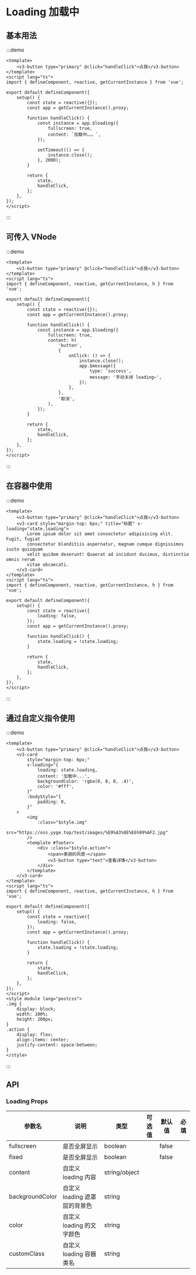 # Loading 加载中

## 基本用法

:::demo

```vue
<template>
	<v3-button type="primary" @click="handleClick">点我</v3-button>
</template>
<script lang="ts">
import { defineComponent, reactive, getCurrentInstance } from 'vue';

export default defineComponent({
	setup() {
		const state = reactive({});
		const app = getCurrentInstance().proxy;

		function handleClick() {
			const instance = app.$loading({
				fullscreen: true,
				content: `加载中。。。`,
			});

			setTimeout(() => {
				instance.close();
			}, 2000);
		}

		return {
			state,
			handleClick,
		};
	},
});
</script>
```

:::

## 可传入 VNode

:::demo

```vue
<template>
	<v3-button type="primary" @click="handleClick">点我</v3-button>
</template>
<script lang="ts">
import { defineComponent, reactive, getCurrentInstance, h } from 'vue';

export default defineComponent({
	setup() {
		const state = reactive({});
		const app = getCurrentInstance().proxy;

		function handleClick() {
			const instance = app.$loading({
				fullscreen: true,
				content: h(
					'button',
					{
						onClick: () => {
							instance.close();
							app.$message({
								type: 'success',
								message: '手动关闭 loading~',
							});
						},
					},
					'取消',
				),
			});
		}

		return {
			state,
			handleClick,
		};
	},
});
</script>
```

:::

## 在容器中使用

:::demo

```vue
<template>
	<v3-button type="primary" @click="handleClick">点我</v3-button>
	<v3-card style="margin-top: 6px;" title="标题" v-loading="state.loading">
		Lorem ipsum dolor sit amet consectetur adipisicing elit. Fugit, fugiat
		consectetur blanditiis aspernatur, magnam cumque dignissimos iusto quisquam
		velit quidem deserunt! Quaerat ad incidunt ducimus, distinctio omnis rerum
		vitae obcaecati.
	</v3-card>
</template>
<script lang="ts">
import { defineComponent, reactive, getCurrentInstance, h } from 'vue';

export default defineComponent({
	setup() {
		const state = reactive({
			loading: false,
		});
		const app = getCurrentInstance().proxy;

		function handleClick() {
			state.loading = !state.loading;
		}

		return {
			state,
			handleClick,
		};
	},
});
</script>
```

:::

## 通过自定义指令使用

:::demo

```vue
<template>
	<v3-button type="primary" @click="handleClick">点我</v3-button>
	<v3-card
		style="margin-top: 6px;"
		v-loading="{
			loading: state.loading,
			content: '加载中...',
			backgroundColor: 'rgba(0, 0, 0, .4)',
			color: '#fff',
		}"
		:bodyStyle="{
			padding: 0,
		}"
	>
		<img
			:class="$style.img"
			src="https://oss.yyge.top/test/images/%E9%A3%8E%E6%99%AF2.jpg"
		/>
		<template #footer>
			<div :class="$style.action">
				<span>美丽的风景~</span>
				<v3-button type="text">查看详情</v3-button>
			</div>
		</template>
	</v3-card>
</template>
<script lang="ts">
import { defineComponent, reactive, getCurrentInstance, h } from 'vue';

export default defineComponent({
	setup() {
		const state = reactive({
			loading: false,
		});
		const app = getCurrentInstance().proxy;

		function handleClick() {
			state.loading = !state.loading;
		}

		return {
			state,
			handleClick,
		};
	},
});
</script>
<style module lang="postcss">
.img {
	display: block;
	width: 100%;
	height: 200px;
}
.action {
	display: flex;
	align-items: center;
	justify-content: space-between;
}
</style>
```

:::

## API

### Loading Props

| 参数名          | 说明                          | 类型          | 可选值 | 默认值 | 必填 |
| --------------- | ----------------------------- | ------------- | ------ | ------ | ---- |
| fullscreen      | 是否全屏显示                  | boolean       |        | false  |      |
| fixed           | 是否全屏显示                  | boolean       |        | false  |      |
| content         | 自定义 loading 内容           | string/object |        |        |      |
| backgroundColor | 自定义 loading 遮罩层的背景色 | string        |        |        |      |
| color           | 自定义 loading 的文字颜色     | string        |        |        |      |
| customClass     | 自定义 loading 容器类名       | string        |        |        |      |
